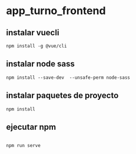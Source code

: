 # app_turno_frontend
## instalar vuecli
```
npm install -g @vue/cli
```
## instalar node sass
```
npm install --save-dev  --unsafe-perm node-sass
```
## instalar paquetes de proyecto
```
npm install
```

## ejecutar npm
```

npm run serve
```